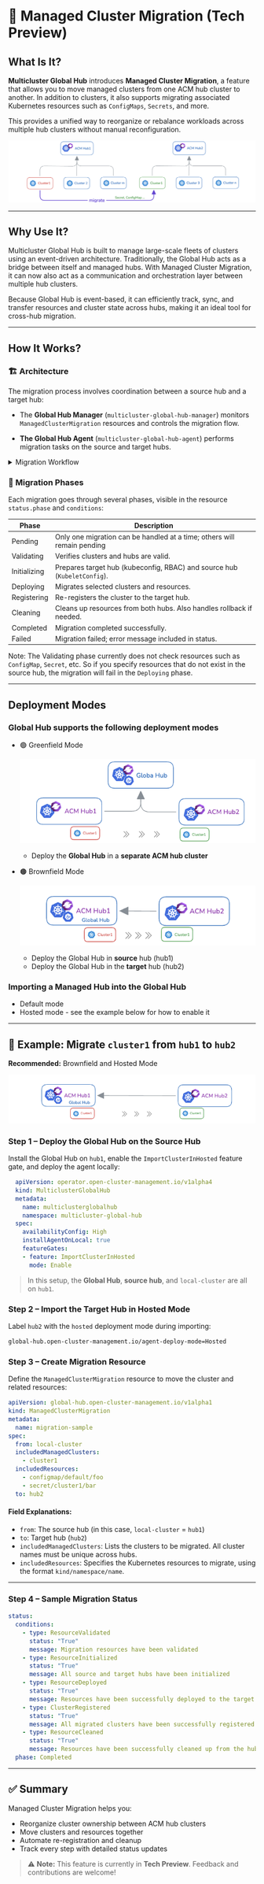 # 🧭 Managed Cluster Migration (Tech Preview)

## What Is It?

**Multicluster Global Hub** introduces **Managed Cluster Migration**, a feature that allows you to move managed clusters from one ACM hub cluster to another. In addition to clusters, it also supports migrating associated Kubernetes resources such as `ConfigMaps`, `Secrets`, and more.

This provides a unified way to reorganize or rebalance workloads across multiple hub clusters without manual reconfiguration.

![alt text](images/migration-overview.png)

---

## Why Use It?

Multicluster Global Hub is built to manage large-scale fleets of clusters using an event-driven architecture. Traditionally, the Global Hub acts as a bridge between itself and managed hubs. With Managed Cluster Migration, it can now also act as a communication and orchestration layer between multiple hub clusters.

Because Global Hub is event-based, it can efficiently track, sync, and transfer resources and cluster state across hubs, making it an ideal tool for cross-hub migration.

---

## How It Works?

### 🏗️ Architecture

The migration process involves coordination between a source hub and a target hub:

- The **Global Hub Manager** (`multicluster-global-hub-manager`) monitors `ManagedClusterMigration` resources and controls the migration flow.

- **The Global Hub Agent** (`multicluster-global-hub-agent`) performs migration tasks on the source and target hubs.

<details>
<summary> Migration Workflow </summary>

>![arch](images/migration-workflow.jpg)

</details>


### 🔄 Migration Phases

Each migration goes through several phases, visible in the resource `status.phase` and `conditions`:

| Phase        | Description                                                                 |
|--------------|-----------------------------------------------------------------------------|
| Pending      | Only one migration can be handled at a time; others will remain pending     |
| Validating   | Verifies clusters and hubs are valid.                                       |
| Initializing | Prepares target hub (kubeconfig, RBAC) and source hub (`KubeletConfig`).    |
| Deploying    | Migrates selected clusters and resources.                                   |
| Registering  | Re-registers the cluster to the target hub.                                 |
| Cleaning     | Cleans up resources from both hubs. Also handles rollback if needed.        |
| Completed    | Migration completed successfully.                                           |
| Failed       | Migration failed; error message included in status.                         |

Note: The Validating phase currently does not check resources such as `ConfigMap`, `Secret`, etc. So if you specify resources that do not exist in the source hub, the migration will fail in the `Deploying` phase.

---

## Deployment Modes

### Global Hub supports the following deployment modes

- 🟢 Greenfield Mode

  ![alt text](images/migration-deployment-greenfield-mode.png)

  - Deploy the **Global Hub** in a **separate ACM hub cluster**

- 🟤 Brownfield Mode

  ![alt text](images/migration-deployment-brownfield-mode.png)

  - Deploy the Global Hub in **source** hub (hub1)
  - Deploy the Global Hub in the **target** hub (hub2)

### Importing a Managed Hub into the Global Hub

- Default mode
- Hosted mode - see the example below for how to enable it

---

## 🧪 Example: Migrate `cluster1` from `hub1` to `hub2`

**Recommended:** Brownfield and Hosted Mode

![arch](images/migration-sample.png)

### Step 1 – Deploy the Global Hub on the Source Hub

Install the Global Hub on `hub1`, enable the `ImportClusterInHosted` feature gate, and deploy the agent locally:

```yaml
  apiVersion: operator.open-cluster-management.io/v1alpha4
  kind: MulticlusterGlobalHub
  metadata:
    name: multiclusterglobalhub
    namespace: multicluster-global-hub
  spec:
    availabilityConfig: High
    installAgentOnLocal: true
    featureGates:
    - feature: ImportClusterInHosted
      mode: Enable
  ```

> In this setup, the **Global Hub**, **source hub**, and `local-cluster` are all on `hub1`.

### Step 2 – Import the Target Hub in Hosted Mode

Label `hub2` with the `hosted` deployment mode during importing:

```bash
global-hub.open-cluster-management.io/agent-deploy-mode=Hosted
```

### Step 3 – Create Migration Resource

Define the `ManagedClusterMigration` resource to move the cluster and related resources:


```yaml
apiVersion: global-hub.open-cluster-management.io/v1alpha1
kind: ManagedClusterMigration
metadata:
  name: migration-sample
spec:
  from: local-cluster
  includedManagedClusters:
    - cluster1
  includedResources:
    - configmap/default/foo
    - secret/cluster1/bar
  to: hub2
```

#### Field Explanations:

- `from`: The source hub (in this case, `local-cluster` = `hub1`)
- `to`: Target hub (`hub2`)
- `includedManagedClusters`: Lists the clusters to be migrated. All cluster names must be unique across hubs.
- `includedResources`: Specifies the Kubernetes resources to migrate, using the format `kind/namespace/name`. 

---

### Step 4 – Sample Migration Status


```yaml
status:
  conditions:
    - type: ResourceValidated
      status: "True"
      message: Migration resources have been validated
    - type: ResourceInitialized
      status: "True"
      message: All source and target hubs have been initialized
    - type: ResourceDeployed
      status: "True"
      message: Resources have been successfully deployed to the target hub cluster
    - type: ClusterRegistered
      status: "True"
      message: All migrated clusters have been successfully registered
    - type: ResourceCleaned
      status: "True"
      message: Resources have been successfully cleaned up from the hub clusters
  phase: Completed
```

---

## ✅ Summary

Managed Cluster Migration helps you:

- Reorganize cluster ownership between ACM hub clusters
- Move clusters and resources together
- Automate re-registration and cleanup
- Track every step with detailed status updates

> ⚠️ **Note:** This feature is currently in **Tech Preview**. Feedback and contributions are welcome!